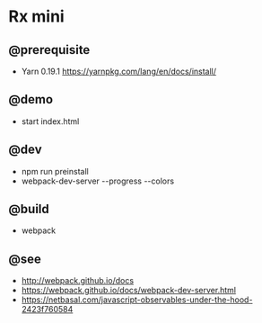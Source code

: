 # Rx mini

## @prerequisite
- Yarn 0.19.1 https://yarnpkg.com/lang/en/docs/install/

## @demo
- start index.html

## @dev
- npm run preinstall
- webpack-dev-server --progress --colors

## @build
- webpack

## @see
- http://webpack.github.io/docs
- https://webpack.github.io/docs/webpack-dev-server.html
- https://netbasal.com/javascript-observables-under-the-hood-2423f760584